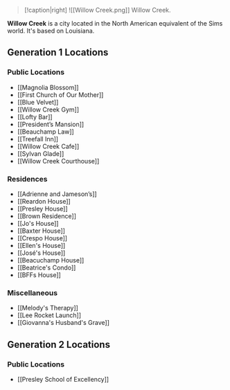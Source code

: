 > [!caption|right]
> ![[Willow Creek.png]] 
> Willow Creek.

**Willow Creek** is a city located in the North American equivalent of the Sims world. It's based on Louisiana.

## Generation 1 Locations
### Public Locations
- [[Magnolia Blossom]]
- [[First Church of Our Mother]]
- [[Blue Velvet]]
- [[Willow Creek Gym]]
- [[Lofty Bar]]
- [[President’s Mansion]]
- [[Beauchamp Law]]
- [[Treefall Inn]]
- [[Willow Creek Cafe]]
- [[Sylvan Glade]]
- [[Willow Creek Courthouse]]
### Residences
- [[Adrienne and Jameson’s]]
- [[Reardon House]]
- [[Presley House]]
- [[Brown Residence]]
- [[Jo's House]]
- [[Baxter House]]
- [[Crespo House]]
- [[Ellen's House]]
- [[José's House]]
- [[Beacuchamp House]]
- [[Beatrice's Condo]]
- [[BFFs House]]
### Miscellaneous 
- [[Melody's Therapy]]
- [[Lee Rocket Launch]]
- [[Giovanna's Husband's Grave]]

## Generation 2 Locations
### Public Locations
- [[Presley School of Excellency]]